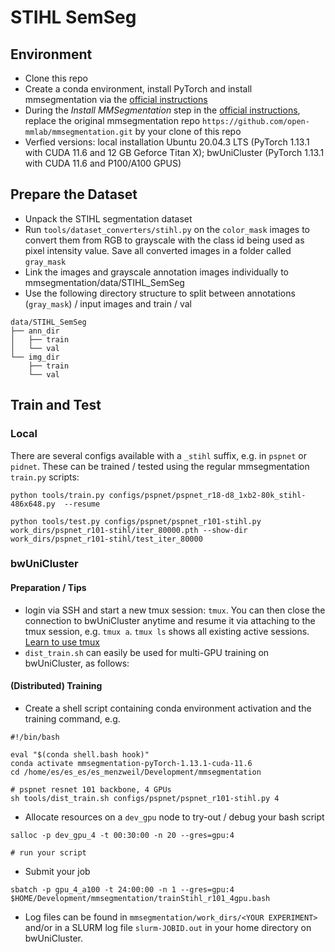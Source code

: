 # STIHL SemSeg

## Environment
* Clone this repo
* Create a conda environment, install PyTorch and install mmsegmentation via the [official instructions](https://mmsegmentation.readthedocs.io/en/latest/get_started.html)
* During the *Install MMSegmentation* step in the [official instructions](https://mmsegmentation.readthedocs.io/en/latest/get_started.html), replace the original mmsegmentation repo `https://github.com/open-mmlab/mmsegmentation.git` by your clone of this repo 
* Verfied versions: local installation Ubuntu 20.04.3 LTS (PyTorch 1.13.1 with CUDA 11.6 and 12 GB Geforce Titan X); bwUniCluster (PyTorch 1.13.1 with CUDA 11.6 and P100/A100 GPUS)

## Prepare the Dataset
* Unpack the STIHL segmentation dataset
* Run ```tools/dataset_converters/stihl.py``` on the ```color_mask``` images to convert them from RGB to grayscale with the class id being used as pixel intensity value. Save all converted images in a folder called ```gray_mask```
* Link the images and grayscale annotation images individually to mmsegmentation/data/STIHL_SemSeg
* Use the following directory structure to split between annotations (```gray_mask```) / input images and train / val

```
data/STIHL_SemSeg
├── ann_dir
│   ├── train
│   └── val
└── img_dir
    ├── train
    └── val
``` 

## Train and Test

### Local 
There are several configs available with a ```_stihl``` suffix, e.g. in ```pspnet``` or ```pidnet```. These can be trained / tested using the regular mmsegmentation ```train.py``` scripts:

```
python tools/train.py configs/pspnet/pspnet_r18-d8_1xb2-80k_stihl-486x648.py  --resume

python tools/test.py configs/pspnet/pspnet_r101-stihl.py work_dirs/pspnet_r101-stihl/iter_80000.pth --show-dir work_dirs/pspnet_r101-stihl/test_iter_80000
```

### bwUniCluster
#### Preparation / Tips
* login via SSH and start a new tmux session: ```tmux```. You can then close the connection to bwUniCluster anytime and resume it via attaching to the tmux session, e.g. ```tmux a```. ```tmux ls``` shows all existing active sessions. [Learn to use tmux](https://www.hamvocke.com/blog/a-quick-and-easy-guide-to-tmux/)
* `dist_train.sh` can easily be used for multi-GPU training on bwUniCluster, as follows:

#### (Distributed) Training

* Create a shell script containing conda environment activation and the training command, e.g.
```
#!/bin/bash

eval "$(conda shell.bash hook)"
conda activate mmsegmentation-pyTorch-1.13.1-cuda-11.6
cd /home/es/es_es/es_menzweil/Development/mmsegmentation

# pspnet resnet 101 backbone, 4 GPUs
sh tools/dist_train.sh configs/pspnet/pspnet_r101-stihl.py 4
```
* Allocate resources on a `dev_gpu` node to try-out / debug your bash script
```
salloc -p dev_gpu_4 -t 00:30:00 -n 20 --gres=gpu:4

# run your script 
```
* Submit your job
```
sbatch -p gpu_4_a100 -t 24:00:00 -n 1 --gres=gpu:4 $HOME/Development/mmsegmentation/trainStihl_r101_4gpu.bash
```
* Log files can be found in `mmsegmentation/work_dirs/<YOUR EXPERIMENT>` and/or in a SLURM log file  `slurm-JOBID.out` in your home directory on bwUniCluster. 

